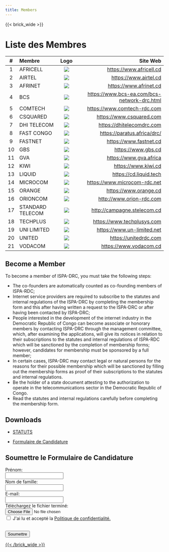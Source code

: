 ```yaml
---
title: Members
---
```

{{< brick_wide >}}

# Liste des Membres

|#  | Membre             |     Logo         | Site Web    |
| :----------------------------: | :------------------------------| :--------------------:    | -------------------:      |
| 1  | AFRICELL           | ![](/uploads/photos/MLogos/africell.png)      | https://www.africell.cd    |
| 2  | AIRTEL             |  ![](/uploads/photos/MLogos/airtel.png)      | https://www.airtel.cd      |
| 3  |AFRINET             |   ![](/uploads/photos/MLogos/afrinet.png)     | https://www.afrinet.cd |
| 4  |BCS                 |   ![](/uploads/photos/MLogos/bcs.png)    | https://www.bcs-ea.com/bcs-network-drc.html |
| 5  |COMTECH             |   ![](/uploads/photos/MLogos/comtech.png)    | https://www.comtech-rdc.com      |
| 6  | CSQUARED           |   ![](/uploads/photos/MLogos/csquared.png)    | https://www.csquared.com       |
| 7  |DHI TELECOM         |   ![](/uploads/photos/MLogos/dhi.png)    | https://dhitelecomdrc.com       |
| 8  |FAST CONGO          |   ![](/uploads/photos/MLogos/fastcongo.svg)    | https://paratus.africa/drc/    |
| 9 |FASTNET             |   ![](/uploads/photos/MLogos/fastnet.jpeg)    | https://www.fastnet.cd        |
| 10 |GBS                 |   ![](/uploads/photos/MLogos/gbs.png)    | https://www.gbs.cd       |
| 11 |GVA                 |   ![](/uploads/photos/MLogos/gva.svg)    | https://www.gva.africa       |
| 12 |KIWI                |   ![](/uploads/photos/MLogos/kiwi.png)    | https://www.kiwi.cd        |
| 13 |LIQUID              |   ![](/uploads/photos/MLogos/liquid.png)    | https://cd.liquid.tech      |
| 14 |MICROCOM            |   ![](/uploads/photos/MLogos/microcom.jpeg)    | https://www.microcom-rdc.net   |
| 15 |ORANGE              |   ![](/uploads/photos/MLogos/orange.svg)     | https://www.orange.cd        |
| 16 |ORIONCOM            |   ![](/uploads/photos/MLogos/orioncom.png)    | http://www.orion-rdc.com     |
| 17 |STANDARD TELECOM    |   ![](/uploads/photos/MLogos/standardtelecom.png)    | http://campagne.stelecom.cd    |
| 18 |TECHPLUS            |   ![](/uploads/photos/MLogos/techplus.png)    | https://www.techplusys.com     |
| 19 |UNI LIMITED         |   ![](/uploads/photos/MLogos/unilimited.png)    | https://www.un-limited.net     |
| 20 |UNITED              |   ![](/uploads/photos/MLogos/united.png)    | https://unitedrdc.com          |
| 21 |VODACOM             |   ![](/uploads/photos/MLogos/voda.png)    | https://www.vodacom.cd         |

## Become a Member

To become a member of ISPA-DRC, you must take the following steps:

- The co-founders are automatically counted as co-founding members of ISPA-RDC;
- Internet service providers are required to subscribe to the statutes and internal regulations of the ISPA-DRC by completing the membership form and this after having written a request to the ISPA-DRC or after having been contacted by ISPA-DRC;
- People interested in the development of the internet industry in the Democratic Republic of Congo can become associate or honorary members by contacting ISPA-DRC through the management committee, which, after examining the applications, will give its notices in relation to their subscriptions to the statutes and internal regulations of ISPA-RDC which will be sanctioned by the completion of membership forms; however, candidates for membership must be sponsored by a full member;
- In certain cases, ISPA-DRC may contact legal or natural persons for the reasons for their possible membership which will be sanctioned by filling out the membership forms as proof of their subscriptions to the statutes and internal regulations.
- Be the holder of a state document attesting to the authorization to operate in the telecommunications sector in the Democratic Republic of Congo.
- Read the statutes and internal regulations carefully before completing the membership form.

## Downloads

- <a class="has_icon" href=http://localhost:1313/uploads/documents/STATUTS.pdf>STATUTS</a>
<!-- ![STATUTS]<uploads/documents/STATUTS.pdf> -->

- <a class="has_icon" href=http://localhost:1313/uploads/documents/FICHE.D.ADHESION.ISPA-DRC1.pdf>Formulaire de Candidature</a>
<!-- ![Formulaire de Candidature] <uploads/documents/IFICHE.D.ADHESION.ISPA-DRC1.pdf> -->

## Soumettre le Formulaire de Candidature

<form>
  <label for="fname">Prénom:</label><br>
  <input type="text" id="fname" name="fname"><br>
  <label for="lname">Nom de famille:</label><br>
  <input type="text" id="lname" name="lname"><br>
   <label for="email">E-mail:</label><br>
  <input type="text" id="email" name="email"><br>
  <label for="file">Téléchargez le fichier terminé:</label><br>
  <input type="file" id="myFile" name="filename"><br>
  <input type="checkbox" id="checkbox" name="agree" value="agree">
  <label for="Agree"> J'ai lu et accepté la <a href="/privacy-policy">Politique de confidentialité.</p><br>
</label><div class="mb-10 flex items-start gap-2">
</label><button type="submit">Soumettre</button>
</form>

{{< /brick_wide >}}
